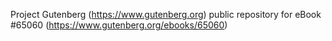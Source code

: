 Project Gutenberg (https://www.gutenberg.org) public repository for
eBook #65060 (https://www.gutenberg.org/ebooks/65060)
